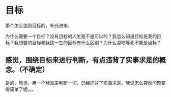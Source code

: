 # 目标

那个怎么达到目标的，补充进来。

为什么需要一个目标？没有目标的人生是不是可以的？我怎么知道目标是我的目标？我想要的目标和我这一生的目标有什么区别？为什么混吃等死不能是目标？


## 感觉，围绕目标来进行判断，有点违背了实事求是的概念。（不确定）

是的，感觉，用一个标准来判断一切，已经违背了实事求是。我说怎么突然问题变得简单了呢。。。
